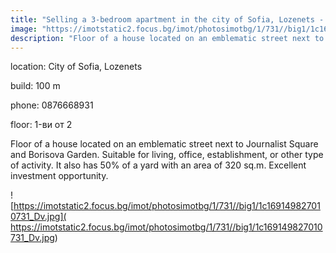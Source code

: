 ```yaml
---
title: "Selling a 3-bedroom apartment in the city of Sofia, Lozenets - 100 sq.m / 249,800 EUR :: imot.bg Ad."
image: "https://imotstatic2.focus.bg/imot/photosimotbg/1/731//big1/1c169149827010731_BP.jpg"
description: "Floor of a house located on an emblematic street next to Journalist Square and Borisova Garden. Suitable for living, office, establishment, or other type of activity. It also has 50% of a yard with an area of 320 sq.m. Excellent investment opportunity."
---
```


location: City of Sofia, Lozenets

build: 100 m

phone: 0876668931

floor: 1-ви от 2

Floor of a house located on an emblematic street next to Journalist Square and Borisova Garden. Suitable for living, office, establishment, or other type of activity. It also has 50% of a yard with an area of 320 sq.m. Excellent investment opportunity.


![https://imotstatic2.focus.bg/imot/photosimotbg/1/731//big1/1c169149827010731_Dv.jpg]( https://imotstatic2.focus.bg/imot/photosimotbg/1/731//big1/1c169149827010731_Dv.jpg)


